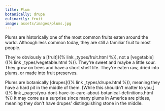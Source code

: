```yaml
---
title: Plum
botanically: drupe
culinarily: fruit
image: assets/images/plums.jpg
---
```

Plums are historically one of the most common fruits eaten around the world. Although less common today, they are still a familiar fruit to most people.

They're obviously a [fruit]({% link _types/fruit.html %}), not a [vegetable]({% link _types/vegetable.html %}). They're sweet and maybe a little sour. They grow on trees and have a short shelf life. They're eaten raw, dried into plums, or made into fruit preserves.

Plums are botanically [drupes]({% link _types/drupe.html %}), meaning they have a hard pit in the middle of them. [While this shouldn't matter to you,]({% link _pages/you-dont-have-to-care-about-botanical-definitions.html %}) it may come as a surprise since many plums in America are pitless, meaning they don't have drupes' distinguishing stone in the middle.